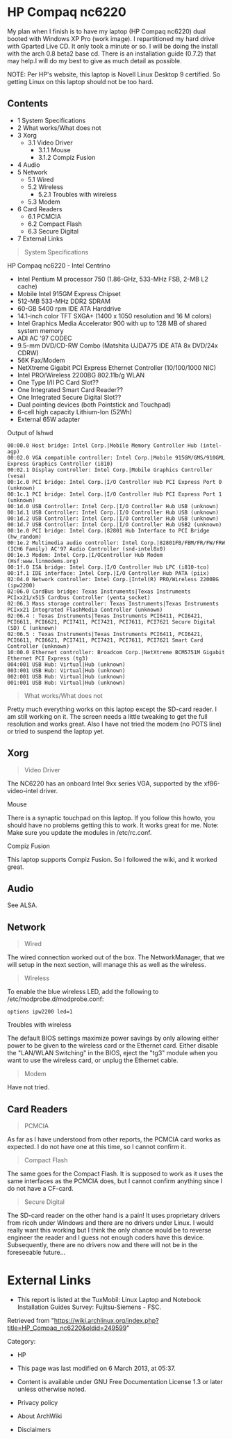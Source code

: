 HP Compaq nc6220
================

My plan when I finish is to have my laptop (HP Compaq nc6220) dual
booted with Windows XP Pro (work image). I repartitioned my hard drive
with Gparted Live CD. It only took a minute or so. I will be doing the
install with the arch 0.8 beta2 base cd. There is an installation guide
(0.7.2) that may help.I will do my best to give as much detail as
possible.

NOTE: Per HP's website, this laptop is Novell Linux Desktop 9 certified.
So getting Linux on this laptop should not be too hard.

Contents
--------

-   1 System Specifications
-   2 What works/What does not
-   3 Xorg
    -   3.1 Video Driver
        -   3.1.1 Mouse
        -   3.1.2 Compiz Fusion
-   4 Audio
-   5 Network
    -   5.1 Wired
    -   5.2 Wireless
        -   5.2.1 Troubles with wireless
    -   5.3 Modem
-   6 Card Readers
    -   6.1 PCMCIA
    -   6.2 Compact Flash
    -   6.3 Secure Digital
-   7 External Links

> System Specifications

HP Compaq nc6220 - Intel Centrino

-   Intel Pentium M processor 750 (1.86-GHz, 533-MHz FSB, 2-MB L2 cache)
-   Mobile Intel 915GM Express Chipset
-   512-MB 533-MHz DDR2 SDRAM
-   60-GB 5400 rpm IDE ATA Harddrive
-   14.1-inch color TFT SXGA+ (1400 x 1050 resolution and 16 M colors)
-   Intel Graphics Media Accelerator 900 with up to 128 MB of shared
    system memory
-   ADI AC '97 CODEC
-   9.5-mm DVD/CD-RW Combo (Matshita UJDA775 IDE ATA 8x DVD/24x CDRW)
-   56K Fax/Modem
-   NetXtreme Gigabit PCI Express Ethernet Controller (10/100/1000 NIC)
-   Intel PRO/Wireless 2200BG 802.11b/g WLAN
-   One Type I/II PC Card Slot??
-   One Integrated Smart Card Reader??
-   One Integrated Secure Digital Slot??
-   Dual pointing devices (both Pointstick and Touchpad)
-   6-cell high capacity Lithium-Ion (52Wh)
-   External 65W adapter

  
 Output of lshwd

    00:00.0 Host bridge: Intel Corp.|Mobile Memory Controller Hub (intel-agp)
    00:02.0 VGA compatible controller: Intel Corp.|Mobile 915GM/GMS/910GML Express Graphics Controller (i810)
    00:02.1 Display controller: Intel Corp.|Mobile Graphics Controller (vesa)
    00:1c.0 PCI bridge: Intel Corp.|I/O Controller Hub PCI Express Port 0 (unknown)
    00:1c.1 PCI bridge: Intel Corp.|I/O Controller Hub PCI Express Port 1 (unknown)
    00:1d.0 USB Controller: Intel Corp.|I/O Controller Hub USB (unknown)
    00:1d.1 USB Controller: Intel Corp.|I/O Controller Hub USB (unknown)
    00:1d.2 USB Controller: Intel Corp.|I/O Controller Hub USB (unknown)
    00:1d.7 USB Controller: Intel Corp.|I/O Controller Hub USB2 (unknown)
    00:1e.0 PCI bridge: Intel Corp.|82801 Hub Interface to PCI Bridge (hw_random)
    00:1e.2 Multimedia audio controller: Intel Corp.|82801FB/FBM/FR/FW/FRW (ICH6 Family) AC'97 Audio Controller (snd-intel8x0)
    00:1e.3 Modem: Intel Corp.|I/OController Hub Modem (Hsf:www.linmodems.org)
    00:1f.0 ISA bridge: Intel Corp.|I/O Controller Hub LPC (i810-tco)
    00:1f.1 IDE interface: Intel Corp.|I/O Controller Hub PATA (piix)
    02:04.0 Network controller: Intel Corp.|Intel(R) PRO/Wireless 2200BG (ipw2200)
    02:06.0 CardBus bridge: Texas Instruments|Texas Instruments PCIxx21/x515 Cardbus Controller (yenta_socket)
    02:06.3 Mass storage controller: Texas Instruments|Texas Instruments PCIxx21 Integrated FlashMedia Controller (unknown)
    02:06.4 : Texas Instruments|Texas Instruments PCI6411, PCI6421, PCI6611, PCI6621, PCI7411, PCI7421, PCI7611, PCI7621 Secure Digital (SD) C (unknown)
    02:06.5 : Texas Instruments|Texas Instruments PCI6411, PCI6421, PCI6611, PCI6621, PCI7411, PCI7421, PCI7611, PCI7621 Smart Card Controller (unknown)
    10:00.0 Ethernet controller: Broadcom Corp.|NetXtreme BCM5751M Gigabit Ethernet PCI Express (tg3)
    004:001 USB Hub: Virtual|Hub (unknown)
    003:001 USB Hub: Virtual|Hub (unknown)
    002:001 USB Hub: Virtual|Hub (unknown)
    001:001 USB Hub: Virtual|Hub (unknown)

  

> What works/What does not

Pretty much everything works on this laptop except the SD-card reader. I
am still working on it. The screen needs a little tweaking to get the
full resolution and works great. Also I have not tried the modem (no
POTS line) or tried to suspend the laptop yet.

Xorg
----

> Video Driver

The NC6220 has an onboard Intel 9xx series VGA, supported by the
xf86-video-intel driver.

Mouse

There is a synaptic touchpad on this laptop. If you follow this howto,
you should have no problems getting this to work. It works great for me.
Note: Make sure you update the modules in /etc/rc.conf.

Compiz Fusion

This laptop supports Compiz Fusion. So I followed the wiki, and it
worked great.

Audio
-----

See ALSA.

Network
-------

> Wired

The wired connection worked out of the box. The NetworkManager, that we
will setup in the next section, will manage this as well as the
wireless.

> Wireless

To enable the blue wireless LED, add the following to
/etc/modprobe.d/modprobe.conf:

    options ipw2200 led=1

Troubles with wireless

The default BIOS settings maximize power savings by only allowing either
power to be given to the wireless card or the Ethernet card. Either
disable the "LAN/WLAN Switching" in the BIOS, eject the "tg3" module
when you want to use the wireless card, or unplug the Ethernet cable.

> Modem

Have not tried.

Card Readers
------------

> PCMCIA

As far as I have understood from other reports, the PCMCIA card works as
expected. I do not have one at this time, so I cannot confirm it.

> Compact Flash

The same goes for the Compact Flash. It is supposed to work as it uses
the same interfaces as the PCMCIA does, but I cannot confirm anything
since I do not have a CF-card.

> Secure Digital

The SD-card reader on the other hand is a pain! It uses proprietary
drivers from ricoh under Windows and there are no drivers under Linux. I
would really want this working but I think the only chance would be to
reverse engineer the reader and I guess not enough coders have this
device. Subsequently, there are no drivers now and there will not be in
the foreseeable future...

External Links
==============

-   This report is listed at the TuxMobil: Linux Laptop and Notebook
    Installation Guides Survey: Fujitsu-Siemens - FSC.

Retrieved from
"https://wiki.archlinux.org/index.php?title=HP_Compaq_nc6220&oldid=249599"

Category:

-   HP

-   This page was last modified on 6 March 2013, at 05:37.
-   Content is available under GNU Free Documentation License 1.3 or
    later unless otherwise noted.
-   Privacy policy
-   About ArchWiki
-   Disclaimers
